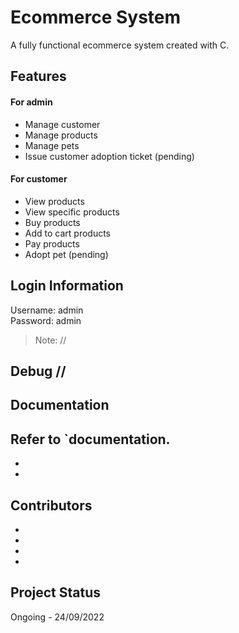 # Ecommerce System
A fully functional ecommerce system created with C.

## Features
#### For admin
 - Manage customer
 - Manage products
 - Manage pets
 - Issue customer adoption ticket (pending)
#### For customer
 - View products
 - View specific products
 - Buy products
 - Add to cart products
 - Pay products
 - Adopt pet (pending)
## Login Information
Username: admin<br>
Password: admin<br>
> Note: //

## Debug //

## Documentation
Refer to `documentation.
 -
 -
 - 



## Contributors
 - 
 - 
 - 
 - 

## Project Status
Ongoing - 24/09/2022

